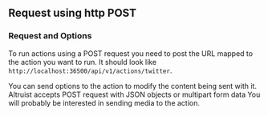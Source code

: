 ## Request using http POST

### Request and Options

To run actions using a POST request you need to post the URL mapped to the action you want to run. It should look like `http://localhost:36500/api/v1/actions/twitter`.

You can send options to the action to modify the content being sent with it. Altruist accepts POST request with JSON objects or multipart form data You will probably be interested in sending media to the action.